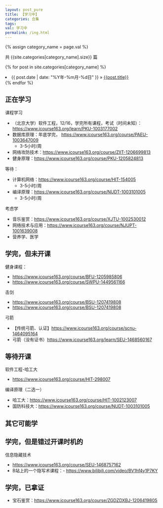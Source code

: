 ```yaml
---
layout: post_pure
title: 【学习中】
categories: 合集
tags:
val: 学习中
permalink: /ing.html
---
```


{% assign category_name = page.val %}

共 {{site.categories[category_name].size}} 篇

{% for post in site.categories[category_name] %}
  <li>
    <span>{{ post.date | date: "%Y年-%m月-%d日" }}</span> &raquo;
    <a href="{{ post.url }}">{{post.title}}</a>
  </li>
{% endfor %}








## 正在学习


课程学习
- （北京大学）软件工程，12/16，学完所有课程，考试（时间未知）：https://www.icourse163.org/learn/PKU-1003177002
- 数据库原理：年底学完， https://www.icourse163.org/course/PAEU-1003647009
    - 3-5小时/周
- 网络攻防技术：https://www.icourse163.org/course/ZIIT-1206699813
- 健身原理：https://www.icourse163.org/course/PKU-1205824813


等待：
- 计算机网络：https://www.icourse163.org/course/HIT-154005
    - 3-5小时/周
- 编译原理：https://www.icourse163.org/course/NUDT-1003101005
    - 3-5小时/周

考虑学
- 音乐鉴赏：https://www.icourse163.org/course/XJTU-1002530012
- 网络技术与应用：https://www.icourse163.org/course/NJUPT-1001639008
- 营养学、医学





## 学完，但未开课

健身课程：
- https://www.icourse163.org/course/BFU-1205985806
- https://www.icourse163.org/course/SWPU-1449561166


击剑
- https://www.icourse163.org/course/BSU-1207419808
- https://www.icourse163.org/course/BSU-1207419808


弓箭
- 【传统弓箭、认证】https://www.icourse163.org/course/scnu-1464095164
- 弓箭（没有证书）https://www.icourse163.org/learn/SEU-1468560167






## 等待开课



软件工程-哈工大
- https://www.icourse163.org/course/HIT-298007



编译原理（二选一）
- 哈工大：https://www.icourse163.org/course/HIT-1002123007
- 国防科技大：https://www.icourse163.org/course/NUDT-1003101005



## 其它可能学




## 学完，但是错过开课时机的

信息隐藏技术
- https://www.icourse163.org/course/SEU-1468757162
- B站上的一个隐写术课程：- https://www.bilibili.com/video/BV1hf4y1P7KY


## 学完，已拿证


- 宝石鉴赏：https://www.icourse163.org/course/ZGDZDXBJ-1206419805